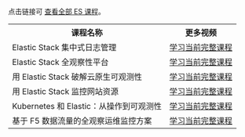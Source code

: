 点击链接可 <a href="https://cloud.tencent.com/edu/act/customTopics/es?from=13724">查看全部 ES 课程</a>。
<table>
<tr>
<th>课程名称</th>
<th>更多视频</th>
</tr>
<tr>
<td>Elastic Stack 集中式日志管理</td>
<td><a href="https://cloud.tencent.com/edu/learning/course-2960">学习当前完整课程</a></td>
</tr>
<tr>
<td>Elastic Stack 全观察性平台</td>
<td><a href="https://cloud.tencent.com/edu/learning/course-2961">学习当前完整课程</a></td>
</tr>
<tr>
<td>用 Elastic Stack 破解云原生可观测性</td>
<td><a href="https://cloud.tencent.com/edu/learning/course-2965">学习当前完整课程</a></td>
</tr>
<tr>
<td>用 Elastic Stack 监控网站资源</td>
<td><a href="https://cloud.tencent.com/edu/learning/course-3096">学习当前完整课程</a></td>
</tr>
<tr>
<td>Kubernetes 和 Elastic：从操作到可观测性</td>
<td><a href="https://cloud.tencent.com/edu/learning/course-3095">学习当前完整课程</a></td>
</tr>
<tr>
<td>基于 F5 数据流量的全观察运维监控方案</td>
<td><a href="https://cloud.tencent.com/edu/learning/course-3133">学习当前完整课程</a></td>
</tr>
</table>
